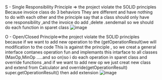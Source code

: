 S - Single Responsibility Principle => the project violate the SOLID principles Because invoice class do 3 behaviors They are different and have nothing to do with each other and the principle say that a class should only have one responsibility ,and the invoice do add ,delete .sendemail so we should do each function in sparet class
![image](https://user-images.githubusercontent.com/100956629/195835042-9f1ed9ba-1851-4d2f-a79a-87603b887aa7.png)

O - Open/Closed Principle=>the project violate the SOLID principles because if we want to add new operation to the (getOperationResult)we will modification to the code This is against the principle , so we creat a general interface contanes operation fun and implemants this intarface to all classes (MaxOp,MinOp .....and so on)so i do each operation in sparet class and override functions ,and if we want to add new op we just creat new class and extend from Calculator and override(getOperationResult)
super.getOperationResult() then add extension 
![image](https://user-images.githubusercontent.com/100956629/196027227-8e8adfe9-c77e-485d-858c-fafbf57def26.png)
